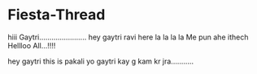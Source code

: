 # Fiesta-Thread

hiii Gaytri.......................
hey gaytri ravi here
la la la la 
Me pun ahe ithech
Hellloo All...!!!!





hey gaytri this is pakali
yo gaytri kay g kam kr jra...........
